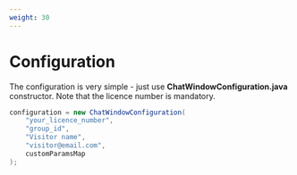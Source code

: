 ```yaml
---
weight: 30
---
```


# Configuration

The configuration is very simple - just use **ChatWindowConfiguration.java** constructor. Note that the licence number is mandatory.

```java
configuration = new ChatWindowConfiguration(
	"your_licence_number", 
	"group_id", 
	"Visitor name", 
	"visitor@email.com", 
	customParamsMap
);
```
